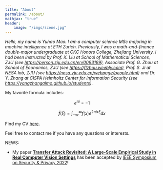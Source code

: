 ```yaml
---
title: "About"
permalink: /about/
mathjax: "true"
header:
    image: "/imgs/scene.jpg"
---
```


*Hello, my name is Yuhao Mao. I am a computer science MSc majoring in machine intelligence at ETH Zurich. Previously, I was a math-and-finance double-major undergraduate at CKC Honors College, Zhejiang University. I had been instructed by Prof. K. Liu at School of Mathematical Sciences, ZJU (see <https://person.zju.edu.cn/en/0093199>), Associate Prof. G. Zhou at School of Economics, ZJU  (see <https://flzhou.weebly.com>), Prof. S. Ji at NESA lab, ZJU (see <https://nesa.zju.edu.cn/webpage/people.html>) and Dr. Y. Zhang at CISPA Helmholtz Center for Information Security (see <https://yangzhangalmo.github.io/students>).*

My favorite formula includes: 

$$e^{\pi i}=-1$$

$$\hat{f}(\xi) = \int_{-\infty}^{\infty}f(x)e^{2\pi i x\xi}dx$$

Find my CV [here](https://algebraloveme.github.io/CV.pdf).

Feel free to contact me if you have any questions or interests.

NEWS:
- My paper [**Transfer Attack Revisited: A Large-Scale Empirical Study in Real Computer Vision Settings**](https://arxiv.org/abs/2204.04063) has been accepted by [IEEE Symposium on Security & Privacy 2022](https://www.ieee-security.org/TC/SP2022/program-papers.html)! 
